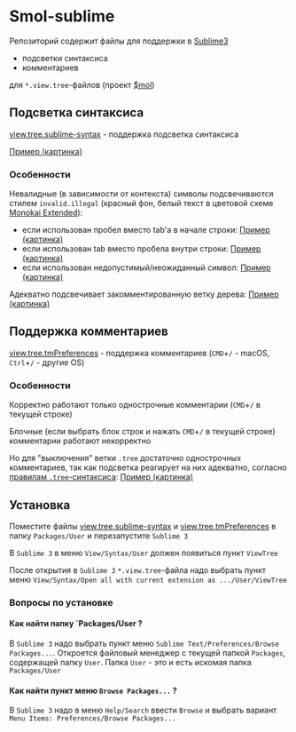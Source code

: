 # Smol-sublime

Репозиторий содержит файлы для поддержки  в [Sublime3](https://www.sublimetext.com/3)

- подсветки синтаксиса 
- комментариев 

для `*.view.tree`-файлов (проект [$mol](https://github.com/eigenmethod/mol))

## Подсветка синтаксиса

[view.tree.sublime-syntax](view.tree.sublime-syntax) - поддержка подсветка синтаксиса

[Пример (картинка)](screenshots/example.png)

### Особенности

Невалидные (в зависимости от контекста) символы подсвечиваются стилем `invalid.illegal` (красный фон, белый текст в цветовой схеме [Monokai Extended](https://github.com/jonschlinkert/sublime-monokai-extended)):
- если использован пробел вместо tab'а в начале строки: [Пример (картинка)](screenshots/space-indent.png)
- если использован tab вместо пробела внутри строки: [Пример (картинка)](screenshots/tab-inside-line.png)
- если использован недопустимый/неожиданный символ: [Пример (картинка)](screenshots/unexpected.png)

Адекватно подсвечивает закомментированную ветку дерева: [Пример (картинка)](screenshots/comments.png)

## Поддержка комментариев

[view.tree.tmPreferences](view.tree.tmPreferences) - поддержка комментариев (`CMD`+`/` - macOS, `Ctrl`+`/` - другие OS)

### Особенности

Корректно работают только однострочные комментарии (`CMD`+`/` в текущей строке)

Блочные (если выбрать блок строк и нажать `CMD`+`/` в текущей строке) комментарии работают некорректно

Но для "выключения" ветки `.tree` достаточно однострочных комментариев, так как подсветка реагирует на них адекватно, согласно [правилам `.tree`-синтаксиса](https://habr.com/ru/post/248147/): [Пример (картинка)](screenshots/comments.png)

## Установка

Поместите файлы [view.tree.sublime-syntax](view.tree.sublime-syntax) и [view.tree.tmPreferences](view.tree.tmPreferences) в папку `Packages/User` и перезапустите `Sublime 3` 

В `Sublime 3` в меню `View/Syntax/User` должен появиться пункт `ViewTree`

После открытия в `Sublime 3` `*.view.tree`-файла надо выбрать пункт меню `View/Syntax/Open all with current extension as .../User/ViewTree`

### Вопросы по установке

#### Как найти папку `Packages/User ?

В `Sublime 3` надо выбрать пункт меню `Sublime Text/Preferences/Browse Packages...`. Откроется файловый менеджер с текущей папкой `Packages`, содержащей папку `User`. Папка `User` - это и есть искомая папка `Packages/User`

#### Как найти пункт меню `Browse Packages...` ?

В `Sublime 3` надо в меню `Help/Search` ввести `Browse` и выбрать вариант `Menu Items: Preferences/Browse Packages...`







